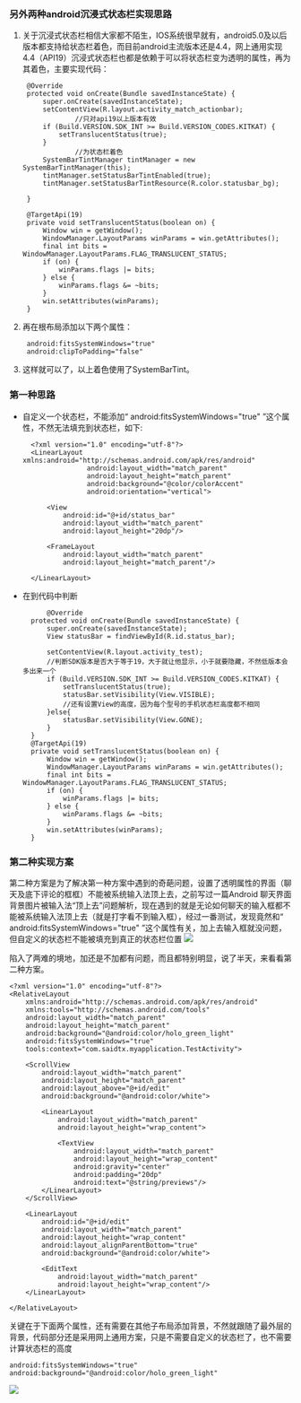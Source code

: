 ### 另外两种android沉浸式状态栏实现思路

1. 关于沉浸式状态栏相信大家都不陌生，IOS系统很早就有，android5.0及以后版本都支持给状态栏着色，而目前android主流版本还是4.4，网上通用实现4.4（API19）沉浸式状态栏也都是依赖于可以将状态栏变为透明的属性，再为其着色，主要实现代码：

		@Override
	    protected void onCreate(Bundle savedInstanceState) {
	        super.onCreate(savedInstanceState);
	        setContentView(R.layout.activity_match_actionbar);
	                //只对api19以上版本有效
	        if (Build.VERSION.SDK_INT >= Build.VERSION_CODES.KITKAT) {
	            setTranslucentStatus(true);
	        }
	                //为状态栏着色
	        SystemBarTintManager tintManager = new SystemBarTintManager(this);
	        tintManager.setStatusBarTintEnabled(true);
	        tintManager.setStatusBarTintResource(R.color.statusbar_bg);
	
	    }
	
	    @TargetApi(19) 
	    private void setTranslucentStatus(boolean on) {
	        Window win = getWindow();
	        WindowManager.LayoutParams winParams = win.getAttributes();
	        final int bits = WindowManager.LayoutParams.FLAG_TRANSLUCENT_STATUS;
	        if (on) {
	            winParams.flags |= bits;
	        } else {
	            winParams.flags &= ~bits;
	        }
	        win.setAttributes(winParams);
	    }

2. 再在根布局添加以下两个属性：

		android:fitsSystemWindows="true" 
 		android:clipToPadding="false"

3. 这样就可以了，以上着色使用了SystemBarTint。


### 第一种思路
* 自定义一个状态栏，不能添加“ android:fitsSystemWindows="true"
”这个属性，不然无法填充到状态栏，如下:

		<?xml version="1.0" encoding="utf-8"?>
		<LinearLayout xmlns:android="http://schemas.android.com/apk/res/android"
		              android:layout_width="match_parent"
		              android:layout_height="match_parent"
		              android:background="@color/colorAccent"
		              android:orientation="vertical">
		
		    <View
		        android:id="@+id/status_bar"
		        android:layout_width="match_parent"
		        android:layout_height="20dp"/>
		
		    <FrameLayout
		        android:layout_width="match_parent"
		        android:layout_height="match_parent"/>
		
		</LinearLayout>

* 在到代码中判断

			@Override
	    protected void onCreate(Bundle savedInstanceState) {
	        super.onCreate(savedInstanceState);
	        View statusBar = findViewById(R.id.status_bar);
	
	        setContentView(R.layout.activity_test);
	        //判断SDK版本是否大于等于19，大于就让他显示，小于就要隐藏，不然低版本会多出来一个
	        if (Build.VERSION.SDK_INT >= Build.VERSION_CODES.KITKAT) {
	            setTranslucentStatus(true);
	            statusBar.setVisibility(View.VISIBLE);
	            //还有设置View的高度，因为每个型号的手机状态栏高度都不相同
	        }else{
	            statusBar.setVisibility(View.GONE);
	        }
	    }
	    @TargetApi(19)
	    private void setTranslucentStatus(boolean on) {
	        Window win = getWindow();
	        WindowManager.LayoutParams winParams = win.getAttributes();
	        final int bits = WindowManager.LayoutParams.FLAG_TRANSLUCENT_STATUS;
	        if (on) {
	            winParams.flags |= bits;
	        } else {
	            winParams.flags &= ~bits;
	        }
	        win.setAttributes(winParams);
	    }


### 第二种实现方案
第二种方案是为了解决第一种方案中遇到的奇葩问题，设置了透明属性的界面（聊天及底下评论的框框）不能被系统输入法顶上去，之前写过一篇Android 聊天界面背景图片被输入法“顶上去”问题解析，现在遇到的就是无论如何聊天的输入框都不能被系统输入法顶上去（就是打字看不到输入框），经过一番测试，发现竟然和“ android:fitsSystemWindows="true"
”这个属性有关，加上去输入框就没问题，但自定义的状态栏不能被填充到真正的状态栏位置
![](http://upload-images.jianshu.io/upload_images/697635-a3862bb468776506.png?imageMogr2/auto-orient/strip%7CimageView2/2/w/1240)

陷入了两难的境地，加还是不加都有问题，而且都特别明显，说了半天，来看看第二种方案。
	
	<?xml version="1.0" encoding="utf-8"?>
	<RelativeLayout
	    xmlns:android="http://schemas.android.com/apk/res/android"
	    xmlns:tools="http://schemas.android.com/tools"
	    android:layout_width="match_parent"
	    android:layout_height="match_parent"
	    android:background="@android:color/holo_green_light"
	    android:fitsSystemWindows="true"
	    tools:context="com.saidtx.myapplication.TestActivity">
	
	    <ScrollView
	        android:layout_width="match_parent"
	        android:layout_height="match_parent"
	        android:layout_above="@+id/edit"
	        android:background="@android:color/white">
	
	        <LinearLayout
	            android:layout_width="match_parent"
	            android:layout_height="wrap_content">
	
	            <TextView
	                android:layout_width="match_parent"
	                android:layout_height="wrap_content"
	                android:gravity="center"
	                android:padding="20dp"
	                android:text="@string/previews"/>
	        </LinearLayout>
	    </ScrollView>
	
	    <LinearLayout
	        android:id="@+id/edit"
	        android:layout_width="match_parent"
	        android:layout_height="wrap_content"
	        android:layout_alignParentBottom="true"
	        android:background="@android:color/white">
	
	        <EditText
	            android:layout_width="match_parent"
	            android:layout_height="wrap_content"/>
	    </LinearLayout>
	
	</RelativeLayout>

关键在于下面两个属性，还有需要在其他子布局添加背景，不然就跟随了最外层的背景，代码部分还是采用网上通用方案，只是不需要自定义的状态栏了，也不需要计算状态栏的高度

	android:fitsSystemWindows="true"
	android:background="@android:color/holo_green_light"

![](http://upload-images.jianshu.io/upload_images/697635-9061309dd3ad5546.png?imageMogr2/auto-orient/strip%7CimageView2/2/w/1240)


